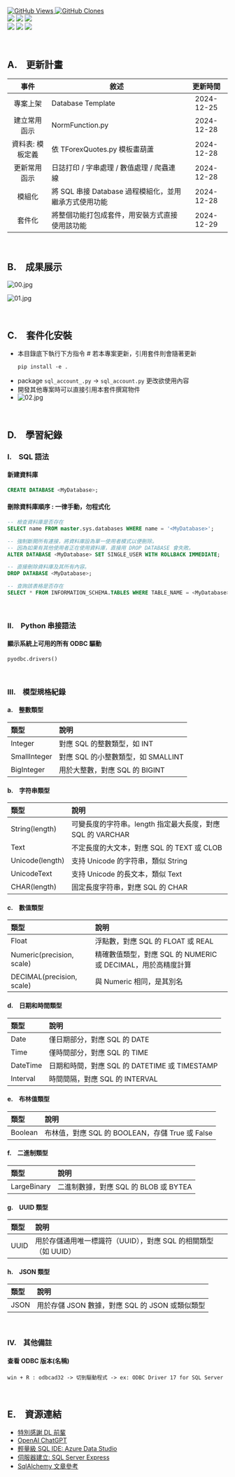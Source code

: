 <a href='https://github.com/Junwu0615/Database-Template'><img alt='GitHub Views' src='https://views.whatilearened.today/views/github/Junwu0615/Database-Template.svg'> 
<a href='https://github.com/Junwu0615/Database-Template'><img alt='GitHub Clones' src='https://img.shields.io/badge/dynamic/json?color=success&label=Clone&query=count_total&url=https://gist.githubusercontent.com/Junwu0615/65eaa98eafcee3f625a269fa70451f8a/raw/Database-Template_clone.json&logo=github'> </br>
[![](https://img.shields.io/badge/Project-Database_Template-blue.svg?style=plastic)](https://github.com/Junwu0615/Database-Template) 
[![](https://img.shields.io/badge/Language-SQL_Server-blue.svg?style=plastic)](https://www.microsoft.com/zh-tw/sql-server/sql-server-downloads) 
[![](https://img.shields.io/badge/Language-Python_3.12.0-blue.svg?style=plastic)](https://www.python.org/) </br>
[![](https://img.shields.io/badge/Package-pyodbc_5.2.0-green.svg?style=plastic)](https://pypi.org/project/pyodbc/) 
[![](https://img.shields.io/badge/Package-sqlalchemy_2.0.36-green.svg?style=plastic)](https://pypi.org/project/sqlalchemy/) 
[![](https://img.shields.io/badge/Package-colorlog_6.9.0-green.svg?style=plastic)](https://pypi.org/project/colorlog/) 

<br>

## A.　更新計畫

| 事件 | 敘述 | 更新時間 |
|:----:|----|:----:|
| 專案上架 | Database Template | 2024-12-25 |
| 建立常用函示 | NormFunction.py | 2024-12-28 |
| 資料表: 模板定義 | 依 TForexQuotes.py 模板畫葫蘆 | 2024-12-28 |
| 更新常用函示 | 日誌打印 / 字串處理 / 數值處理 / 爬蟲連線 | 2024-12-28 |
| 模組化 | 將 SQL 串接 Database 過程模組化，並用繼承方式使用功能 | 2024-12-28 |
| 套件化 | 將整個功能打包成套件，用安裝方式直接使用該功能 | 2024-12-29 |

<br>

## B.　成果展示
![00.jpg](/sample/00.jpg)

![01.jpg](/sample/01.jpg)

<br>

## C.　套件化安裝
- 本目錄底下執行下方指令 # 若本專案更新，引用套件則會隨著更新
    ```commandline
    pip install -e .
    ```
- package `sql_account_.py` -> `sql_account.py` 更改欲使用內容
- 開發其他專案時可以直接引用本套件撰寫物件
- ![02.jpg](/sample/02.jpg)

<br>

## D.　學習紀錄

### I.　SQL 語法
#### 新建資料庫
```sql
CREATE DATABASE <MyDatabase>;
```
#### 刪除資料庫順序 : 一律手動，勿程式化
```sql
-- 檢查資料庫是否存在
SELECT name FROM master.sys.databases WHERE name = '<MyDatabase>';

-- 強制斷開所有連接，將資料庫設為單一使用者模式以便刪除。
-- 因為如果有其他使用者正在使用資料庫，直接用 DROP DATABASE 會失敗。
ALTER DATABASE <MyDatabase> SET SINGLE_USER WITH ROLLBACK IMMEDIATE;

-- 直接刪除資料庫及其所有內容。
DROP DATABASE <MyDatabase>;
```

```sql
-- 查詢該表格是否存在
SELECT * FROM INFORMATION_SCHEMA.TABLES WHERE TABLE_NAME = <MyDatabase>;
```

<br>

### II.　Python 串接語法
#### 顯示系統上可用的所有 ODBC 驅動
```py
pyodbc.drivers()
```

<br>

### III.　模型規格紀錄
#### a.　整數類型
| 類型 | 說明 |
|:----|:----|
| Integer | 對應 SQL 的整數類型，如 INT |
| SmallInteger | 對應 SQL 的小整數類型，如 SMALLINT |
| BigInteger | 用於大整數，對應 SQL 的 BIGINT |

#### b.　字符串類型
| 類型 | 說明 |
|:----|:----|
| String(length) | 可變長度的字符串。length 指定最大長度，對應 SQL 的 VARCHAR |
| Text | 不定長度的大文本，對應 SQL 的 TEXT 或 CLOB |
| Unicode(length) | 支持 Unicode 的字符串，類似 String |
| UnicodeText | 支持 Unicode 的長文本，類似 Text |
| CHAR(length) | 固定長度字符串，對應 SQL 的 CHAR |

#### c.　數值類型
| 類型 | 說明 |
|:----|:----|
| Float | 浮點數，對應 SQL 的 FLOAT 或 REAL |
| Numeric(precision, scale) | 精確數值類型，對應 SQL 的 NUMERIC 或 DECIMAL，用於高精度計算 |
| DECIMAL(precision, scale) | 與 Numeric 相同，是其別名 |

#### d.　日期和時間類型
| 類型 | 說明 |
|:----|:----|
| Date | 僅日期部分，對應 SQL 的 DATE |
| Time | 僅時間部分，對應 SQL 的 TIME |
| DateTime | 日期和時間，對應 SQL 的 DATETIME 或 TIMESTAMP |
| Interval | 時間間隔，對應 SQL 的 INTERVAL |

#### e.　布林值類型
| 類型 | 說明 |
|:----|:----|
| Boolean  | 布林值，對應 SQL 的 BOOLEAN，存儲 True 或 False |

#### f.　二進制類型
| 類型 | 說明 |
|:----|:----|
| LargeBinary | 二進制數據，對應 SQL 的 BLOB 或 BYTEA |

#### g.　UUID 類型
| 類型 | 說明 |
|:----|:----|
| UUID | 用於存儲通用唯一標識符（UUID），對應 SQL 的相關類型（如 UUID）|

#### h.　JSON 類型
| 類型 | 說明 |
|:----|:----|
| JSON | 用於存儲 JSON 數據，對應 SQL 的 JSON 或類似類型 |

<br>

### IV.　其他備註
#### 查看 ODBC 版本(名稱) 
```
win + R : odbcad32 -> 切到驅動程式 -> ex: ODBC Driver 17 for SQL Server
```

<br>


## E.　資源連結
- [特別感謝 DL 前輩](https://github.com/dl-jack-123)
- [OpenAI ChatGPT](https://openai.com/chatgpt/overview/)
- [輕量級 SQL IDE: Azure Data Studio](https://learn.microsoft.com/en-us/azure-data-studio/download-azure-data-studio?view=sql-server-ver16&tabs=win-install%2Cwin-user-install%2Credhat-install%2Cwindows-uninstall%2Credhat-uninstall) <br>
- [伺服器建立: SQL Server Express](https://www.microsoft.com/zh-tw/sql-server/sql-server-downloads)
- [SqlAlchemy 文章參考](https://developer.aliyun.com/article/1563092)